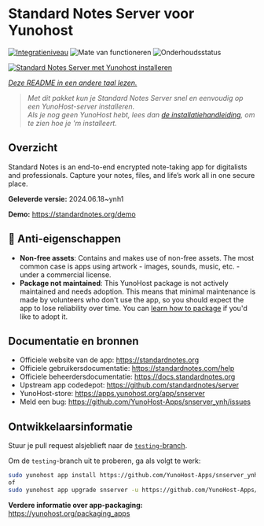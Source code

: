 <!--
NB: Deze README is automatisch gegenereerd door <https://github.com/YunoHost/apps/tree/master/tools/readme_generator>
Hij mag NIET handmatig aangepast worden.
-->

# Standard Notes Server voor Yunohost

[![Integratieniveau](https://apps.yunohost.org/badge/integration/snserver)](https://ci-apps.yunohost.org/ci/apps/snserver/)
![Mate van functioneren](https://apps.yunohost.org/badge/state/snserver)
![Onderhoudsstatus](https://apps.yunohost.org/badge/maintained/snserver)

[![Standard Notes Server met Yunohost installeren](https://install-app.yunohost.org/install-with-yunohost.svg)](https://install-app.yunohost.org/?app=snserver)

*[Deze README in een andere taal lezen.](./ALL_README.md)*

> *Met dit pakket kun je Standard Notes Server snel en eenvoudig op een YunoHost-server installeren.*  
> *Als je nog geen YunoHost hebt, lees dan [de installatiehandleiding](https://yunohost.org/install), om te zien hoe je 'm installeert.*

## Overzicht

Standard Notes is an end-to-end encrypted note-taking app for digitalists and professionals. Capture your notes, files, and life’s work all in one secure place.


**Geleverde versie:** 2024.06.18~ynh1

**Demo:** <https://standardnotes.org/demo>
## :red_circle: Anti-eigenschappen

- **Non-free assets**: Contains and makes use of non-free assets. The most common case is apps using artwork - images, sounds, music, etc. - under a commercial license.
- **Package not maintained**: This YunoHost package is not actively maintained and needs adoption. This means that minimal maintenance is made by volunteers who don't use the app, so you should expect the app to lose reliability over time. You can [learn how to package](https://yunohost.org/packaging_apps_intro) if you'd like to adopt it.

## Documentatie en bronnen

- Officiele website van de app: <https://standardnotes.org>
- Officiele gebruikersdocumentatie: <https://standardnotes.com/help>
- Officiele beheerdersdocumentatie: <https://docs.standardnotes.org>
- Upstream app codedepot: <https://github.com/standardnotes/server>
- YunoHost-store: <https://apps.yunohost.org/app/snserver>
- Meld een bug: <https://github.com/YunoHost-Apps/snserver_ynh/issues>

## Ontwikkelaarsinformatie

Stuur je pull request alsjeblieft naar de [`testing`-branch](https://github.com/YunoHost-Apps/snserver_ynh/tree/testing).

Om de `testing`-branch uit te proberen, ga als volgt te werk:

```bash
sudo yunohost app install https://github.com/YunoHost-Apps/snserver_ynh/tree/testing --debug
of
sudo yunohost app upgrade snserver -u https://github.com/YunoHost-Apps/snserver_ynh/tree/testing --debug
```

**Verdere informatie over app-packaging:** <https://yunohost.org/packaging_apps>

